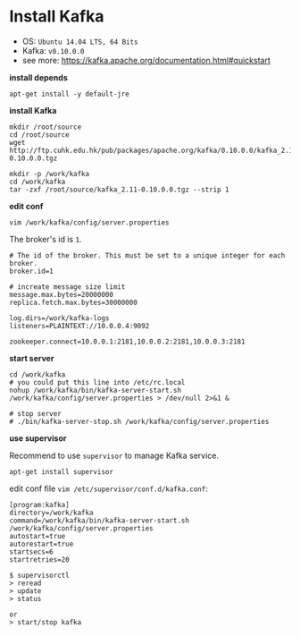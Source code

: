 Install Kafka
==============

* OS: `Ubuntu 14.04 LTS, 64 Bits`
* Kafka: `v0.10.0.0`
* see more: https://kafka.apache.org/documentation.html#quickstart

**install depends**

```
apt-get install -y default-jre
```

**install Kafka**

```
mkdir /root/source
cd /root/source
wget http://ftp.cuhk.edu.hk/pub/packages/apache.org/kafka/0.10.0.0/kafka_2.11-0.10.0.0.tgz
 
mkdir -p /work/kafka
cd /work/kafka
tar -zxf /root/source/kafka_2.11-0.10.0.0.tgz --strip 1
```

**edit conf**

`vim /work/kafka/config/server.properties`

The broker's id is `1`.

```
# The id of the broker. This must be set to a unique integer for each broker.
broker.id=1

# increate message size limit
message.max.bytes=20000000
replica.fetch.max.bytes=30000000

log.dirs=/work/kafka-logs
listeners=PLAINTEXT://10.0.0.4:9092

zookeeper.connect=10.0.0.1:2181,10.0.0.2:2181,10.0.0.3:2181
```

**start server**

```
cd /work/kafka
# you could put this line into /etc/rc.local
nohup /work/kafka/bin/kafka-server-start.sh /work/kafka/config/server.properties > /dev/null 2>&1 &

# stop server
# ./bin/kafka-server-stop.sh /work/kafka/config/server.properties
```

**use supervisor**

Recommend to use `supervisor` to manage Kafka service.

```
apt-get install supervisor
```

edit conf file `vim /etc/supervisor/conf.d/kafka.conf`:

```
[program:kafka]
directory=/work/kafka
command=/work/kafka/bin/kafka-server-start.sh /work/kafka/config/server.properties
autostart=true
autorestart=true
startsecs=6
startretries=20
```

```
$ supervisorctl
> reread
> update
> status

or 
> start/stop kafka
```

